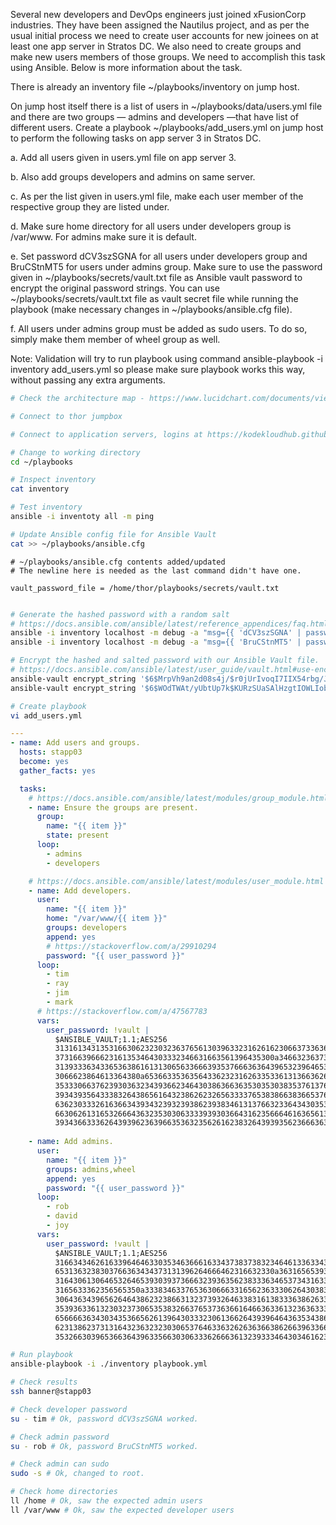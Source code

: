 Several new developers and DevOps engineers just joined xFusionCorp industries. They have been assigned the Nautilus project, and as per the usual initial process we need to create user accounts for new joinees on at least one app server in Stratos DC. We also need to create groups and make new users members of those groups. We need to accomplish this task using Ansible. Below is more information about the task.


There is already an inventory file ~/playbooks/inventory on jump host.

On jump host itself there is a list of users in ~/playbooks/data/users.yml file and there are two groups — admins and developers —that have list of different users. Create a playbook ~/playbooks/add_users.yml on jump host to perform the following tasks on app server 3 in Stratos DC.

a. Add all users given in users.yml file on app server 3.

b. Also add groups developers and admins on same server.

c. As per the list given in users.yml file, make each user member of the respective group they are listed under.

d. Make sure home directory for all users under developers group is /var/www. For admins make sure it is default.

e. Set password dCV3szSGNA for all users under developers group and BruCStnMT5 for users under admins group. Make sure to use the password given in ~/playbooks/secrets/vault.txt file as Ansible vault password to encrypt the original password strings. You can use ~/playbooks/secrets/vault.txt file as vault secret file while running the playbook (make necessary changes in ~/playbooks/ansible.cfg file).

f. All users under admins group must be added as sudo users. To do so, simply make them member of wheel group as well.

Note: Validation will try to run playbook using command ansible-playbook -i inventory add_users.yml so please make sure playbook works this way, without passing any extra arguments.

```bash
# Check the architecture map - https://www.lucidchart.com/documents/view/58e22de2-c446-4b49-ae0f-db79a3318e97/0_0

# Connect to thor jumpbox

# Connect to application servers, logins at https://kodekloudhub.github.io/kodekloud-engineer/docs/projects/nautilus

# Change to working directory
cd ~/playbooks

# Inspect inventory
cat inventory

# Test inventory
ansible -i inventoty all -m ping

# Update Ansible config file for Ansible Vault
cat >> ~/playbooks/ansible.cfg
```

```
# ~/playbooks/ansible.cfg contents added/updated
# The newline here is needed as the last command didn't have one.

vault_password_file = /home/thor/playbooks/secrets/vault.txt
```

```bash

# Generate the hashed password with a random salt
# https://docs.ansible.com/ansible/latest/reference_appendices/faq.html#how-do-i-generate-encrypted-passwords-for-the-user-module
ansible -i inventory localhost -m debug -a "msg={{ 'dCV3szSGNA' | password_hash('sha512') }}"
ansible -i inventory localhost -m debug -a "msg={{ 'BruCStnMT5' | password_hash('sha512') }}"

# Encrypt the hashed and salted password with our Ansible Vault file.
# https://docs.ansible.com/ansible/latest/user_guide/vault.html#use-encrypt-string-to-create-encrypted-variables-to-embed-in-yaml
ansible-vault encrypt_string '$6$MrpVh9an2d08s4j/$r0jUrIvoqI7IIX54rbg/JF4VgNaY/WjKA1mLHNzQ09yvljd2gOZUainiySms82Jji.zvmwmcKS8puQyHRR..d1'
ansible-vault encrypt_string '$6$WOdTWAt/yUbtUp7k$KURzSUaSAlHzgtIOWLIobuUcMoequAn.gPpEQEZjBxvraSydmE/SsFh4lCSz9FzL32x/rtFKtkCLebAiTPcSG/'

# Create playbook
vi add_users.yml
```

```yaml
---
- name: Add users and groups.
  hosts: stapp03
  become: yes
  gather_facts: yes

  tasks:
    # https://docs.ansible.com/ansible/latest/modules/group_module.html
    - name: Ensure the groups are present.
      group:
        name: "{{ item }}"
        state: present
      loop:
        - admins
        - developers

    # https://docs.ansible.com/ansible/latest/modules/user_module.html
    - name: Add developers.
      user:
        name: "{{ item }}"
        home: "/var/www/{{ item }}"
        groups: developers
        append: yes
        # https://stackoverflow.com/a/29910294
        password: "{{ user_password }}"
      loop:
        - tim
        - ray
        - jim
        - mark
      # https://stackoverflow.com/a/47567783
      vars:
        user_password: !vault |
          $ANSIBLE_VAULT;1.1;AES256
          31316134313531663062323032363765613039633231626162306637336361353437363362333565
          3731663966623161353464303332346631663561396435300a346632363733386339623337393261
          31393336343365363861613130656336663935376663636439653239646533633864353134363461
          3066623864613364380a653663353635643362323162633533613136636266323933373834383964
          35333066376239303632343936623464303863663635303530383537613763633866363235356533
          39343935643338326438656164323862623265633337653838663836653762396230343332303830
          63623033326163663439343239323938623938346131376632336434303536333233303266653939
          66306261316532666436323530306333393930366431623566646163656137353961333530386466
          39343663336264393962363966353632356261623832643939356236663639663065
      
    - name: Add admins.
      user:
        name: "{{ item }}"
        groups: admins,wheel
        append: yes
        password: "{{ user_password }}"
      loop:
        - rob
        - david
        - joy
      vars:
        user_password: !vault |
          $ANSIBLE_VAULT;1.1;AES256
          31663434626163396464633035346366616334373837383234646133633437336263616336643962
          6531363238303766363434373131396264666462316632330a363165653934626133346661306533
          31643061306465326465393039373666323936356238333634653734316334346432666331373766
          3165633362356565350a333834633765363066633165623633306264303838386431396462306337
          30643634396562646438623238663132373932646338316138333638626338386665656362336165
          35393633613230323730653538326637653736366164663633613236363332363862663435303632
          65666636343034353665626139643033323061366264393964643635343862643035616438636538
          62313862373131643236323230306537646336326263636638626639633662643863396262373864
          35326630396536636439633566303063336266636132393334643034616230373262

```

```bash
# Run playbook
ansible-playbook -i ./inventory playbook.yml

# Check results
ssh banner@stapp03

# Check developer password
su - tim # Ok, password dCV3szSGNA worked.

# Check admin password
su - rob # Ok, password BruCStnMT5 worked.

# Check admin can sudo
sudo -s # Ok, changed to root.

# Check home directories
ll /home # Ok, saw the expected admin users
ll /var/www # Ok, saw the expected developer users
```
